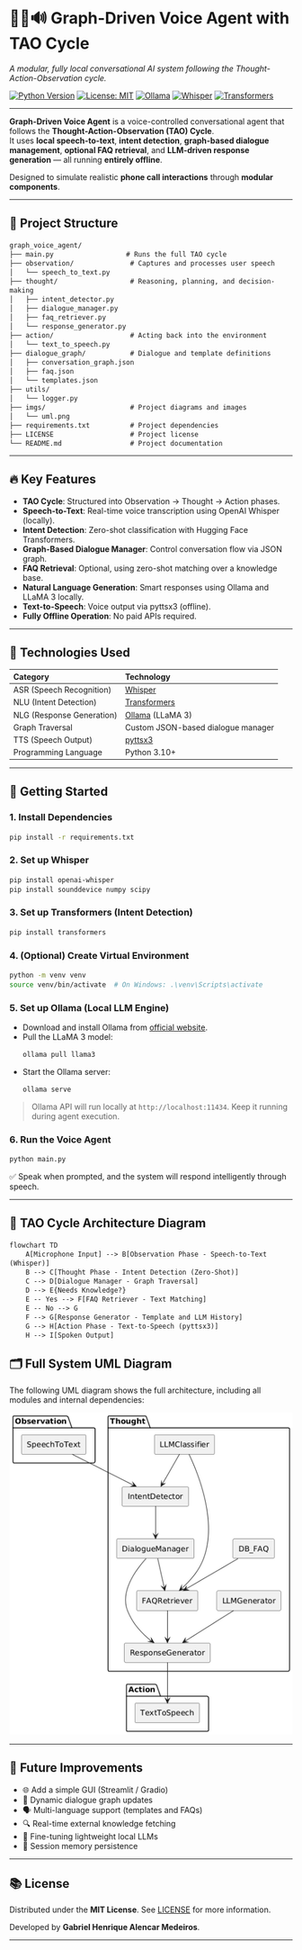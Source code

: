 # 🎤🧠🔊 Graph-Driven Voice Agent with TAO Cycle

_A modular, fully local conversational AI system following the Thought-Action-Observation cycle._

[![Python Version](https://img.shields.io/badge/python-3.10+-blue.svg)](https://www.python.org/downloads/)
[![License: MIT](https://img.shields.io/badge/License-MIT-yellow.svg)](LICENSE)
[![Ollama](https://img.shields.io/badge/LLM-Ollama-green)](https://ollama.com/)
[![Whisper](https://img.shields.io/badge/ASR-Whisper-lightgrey)](https://github.com/openai/whisper)
[![Transformers](https://img.shields.io/badge/NLU-Transformers-blue)](https://huggingface.co/)

---

**Graph-Driven Voice Agent** is a voice-controlled conversational agent that follows the **Thought-Action-Observation (TAO) Cycle**.  
It uses **local speech-to-text**, **intent detection**, **graph-based dialogue management**, **optional FAQ retrieval**, and **LLM-driven response generation** — all running **entirely offline**.

Designed to simulate realistic **phone call interactions** through **modular components**.

---

## 📂 Project Structure

```
graph_voice_agent/
├── main.py                  # Runs the full TAO cycle
├── observation/              # Captures and processes user speech
│   └── speech_to_text.py
├── thought/                  # Reasoning, planning, and decision-making
│   ├── intent_detector.py
│   ├── dialogue_manager.py
│   ├── faq_retriever.py
│   └── response_generator.py
├── action/                   # Acting back into the environment
│   └── text_to_speech.py
├── dialogue_graph/           # Dialogue and template definitions
│   ├── conversation_graph.json
│   ├── faq.json
│   └── templates.json
├── utils/
│   └── logger.py
├── imgs/                     # Project diagrams and images
│   └── uml.png
├── requirements.txt          # Project dependencies
├── LICENSE                   # Project license
└── README.md                 # Project documentation
```

---

## 🔥 Key Features

- **TAO Cycle**: Structured into Observation → Thought → Action phases.
- **Speech-to-Text**: Real-time voice transcription using OpenAI Whisper (locally).
- **Intent Detection**: Zero-shot classification with Hugging Face Transformers.
- **Graph-Based Dialogue Manager**: Control conversation flow via JSON graph.
- **FAQ Retrieval**: Optional, using zero-shot matching over a knowledge base.
- **Natural Language Generation**: Smart responses using Ollama and LLaMA 3 locally.
- **Text-to-Speech**: Voice output via pyttsx3 (offline).
- **Fully Offline Operation**: No paid APIs required.

---

## 🧩 Technologies Used

| Category | Technology |
|:---------|:------------|
| ASR (Speech Recognition) | [Whisper](https://github.com/openai/whisper) |
| NLU (Intent Detection) | [Transformers](https://huggingface.co/) |
| NLG (Response Generation) | [Ollama](https://ollama.com/) (LLaMA 3) |
| Graph Traversal | Custom JSON-based dialogue manager |
| TTS (Speech Output) | [pyttsx3](https://pyttsx3.readthedocs.io/en/latest/) |
| Programming Language | Python 3.10+ |

---

## 🚀 Getting Started

### 1. Install Dependencies

```bash
pip install -r requirements.txt
```

### 2. Set up Whisper

```bash
pip install openai-whisper
pip install sounddevice numpy scipy
```

### 3. Set up Transformers (Intent Detection)

```bash
pip install transformers
```

### 4. (Optional) Create Virtual Environment

```bash
python -m venv venv
source venv/bin/activate  # On Windows: .\venv\Scripts\activate
```

### 5. Set up Ollama (Local LLM Engine)

- Download and install Ollama from [official website](https://ollama.com/).
- Pull the LLaMA 3 model:
    ```bash
    ollama pull llama3
    ```
- Start the Ollama server:
    ```bash
    ollama serve
    ```

> Ollama API will run locally at `http://localhost:11434`. Keep it running during agent execution.

### 6. Run the Voice Agent

```bash
python main.py
```

✅ Speak when prompted, and the system will respond intelligently through speech.

---

## 🧠 TAO Cycle Architecture Diagram

```mermaid
flowchart TD
    A[Microphone Input] --> B[Observation Phase - Speech-to-Text (Whisper)]
    B --> C[Thought Phase - Intent Detection (Zero-Shot)]
    C --> D[Dialogue Manager - Graph Traversal]
    D --> E{Needs Knowledge?}
    E -- Yes --> F[FAQ Retriever - Text Matching]
    E -- No --> G
    F --> G[Response Generator - Template and LLM History]
    G --> H[Action Phase - Text-to-Speech (pyttsx3)]
    H --> I[Spoken Output]
```

## 🗂️ Full System UML Diagram

The following UML diagram shows the full architecture, including all modules and internal dependencies:

![UML Diagram](imgs/uml.png)

---

## 🌟 Future Improvements

- 🌐 Add a simple GUI (Streamlit / Gradio)
- 🧠 Dynamic dialogue graph updates
- 🗣️ Multi-language support (templates and FAQs)
- 🔍 Real-time external knowledge fetching
- 🧠 Fine-tuning lightweight local LLMs
- 💾 Session memory persistence

---

## 📚 License

Distributed under the **MIT License**. See [LICENSE](LICENSE) for more information.

Developed by **Gabriel Henrique Alencar Medeiros**.

---

